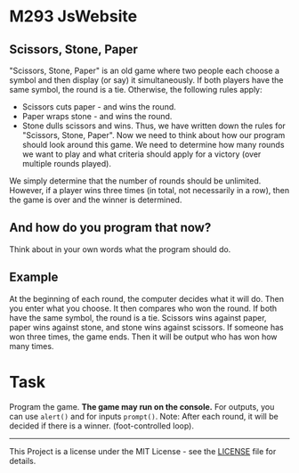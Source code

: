 # M293 JsWebsite

## Scissors, Stone, Paper

"Scissors, Stone, Paper" is an old game where two people each choose a symbol and then display (or say) it simultaneously. If both players have the same symbol, the round is a tie. Otherwise, the following rules apply:

- Scissors cuts paper - and wins the round.
- Paper wraps stone - and wins the round.
- Stone dulls scissors and wins.
Thus, we have written down the rules for "Scissors, Stone, Paper". Now we need to think about how our program should look around this game. We need to determine how many rounds we want to play and what criteria should apply for a victory (over multiple rounds played).

We simply determine that the number of rounds should be unlimited. However, if a player wins three times (in total, not necessarily in a row), then the game is over and the winner is determined.

## And how do you program that now?

Think about in your own words what the program should do.

## Example

At the beginning of each round, the computer decides what it will do. Then you enter what you choose. It then compares who won the round. If both have the same symbol, the round is a tie. Scissors wins against paper, paper wins against stone, and stone wins against scissors. If someone has won three times, the game ends. Then it will be output who has won how many times.

# Task

Program the game. **The game may run on the console.**
For outputs, you can use `alert()` and for inputs `prompt()`.
Note: After each round, it will be decided if there is a winner. (foot-controlled loop).

---

This Project is a license under the MIT License - see the [LICENSE](LICENSE) file for details.
